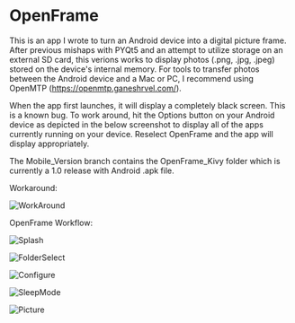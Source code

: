 # OpenFrame

This is an app I wrote to turn an Android device into a digital picture frame.  After previous mishaps with PYQt5 and an attempt to utilize storage on an external SD card, this verions works to display photos (.png, .jpg, .jpeg) stored on the device's internal memory.  For tools to transfer photos between the Android device and a Mac or PC, I recommend using OpenMTP (https://openmtp.ganeshrvel.com/).

When the app first launches, it will display a completely black screen.  This is a known bug.  To work around, hit the Options button on your Android device as depicted in the below screenshot to display all of the apps currently running on your device.  Reselect OpenFrame and the app will display appropriately.

The Mobile_Version branch contains the OpenFrame_Kivy folder which is currently a 1.0 release with Android .apk file.

Workaround:

![WorkAround](https://user-images.githubusercontent.com/39276115/225486568-293ec3e6-4913-411f-8eed-80c6ea663fc3.PNG)


OpenFrame Workflow:

![Splash](https://user-images.githubusercontent.com/39276115/225486614-0671fb0a-44b8-42b3-b512-0e648be0ce9f.PNG)

![FolderSelect](https://user-images.githubusercontent.com/39276115/225486629-6b36c23b-6cb7-4dae-9f32-0cd364c85102.PNG)

![Configure](https://user-images.githubusercontent.com/39276115/225486640-6fdd0758-8f2e-4527-9b1b-04b0c0966eb6.PNG)

![SleepMode](https://user-images.githubusercontent.com/39276115/225486645-1efe63fa-a612-4036-8011-25da391f3ea5.PNG)

![Picture](https://user-images.githubusercontent.com/39276115/225486652-748ea78a-bdd5-4be9-9d98-abb939f7cd28.PNG)

